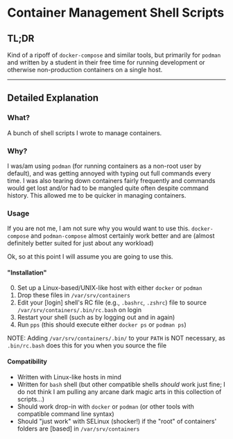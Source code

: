# Container Management Shell Scripts

## TL;DR

Kind of a ripoff of `docker-compose` and similar tools, but primarily for
`podman` and written by a student in their free time for running development or
otherwise non-production containers on a single host.

---

## Detailed Explanation


### What?

A bunch of shell scripts I wrote to manage containers.


### Why?

I was/am using `podman` (for running containers as a non-root user by default),
and was getting annoyed with typing out full commands every time.
I was also tearing down containers fairly frequently and commands would get
lost and/or had to be mangled quite often despite command history.
This allowed me to be quicker in managing containers.


### Usage

If you are not me, I am not sure why you would want to use this.
`docker-compose` and `podman-compose` almost certainly work better and are
(almost definitely better suited for just about any workload)

Ok, so at this point I will assume you are going to use this.


#### "Installation"

0. Set up a Linux-based/UNIX-like host with either `docker` or `podman`
0. Drop these files in `/var/srv/containers`
0. Edit your [login] shell's RC file (e.g., `.bashrc`, `.zshrc`) file to source
   `/var/srv/containers/.bin/rc.bash` on login
0. Restart your shell (such as by logging out and in again)
0. Run `pps` (this should execute either `docker ps` or `podman ps`)

NOTE: Adding `/var/srv/containers/.bin/` to your `PATH` is NOT necessary, as
      `.bin/rc.bash` does this for you when you source the file

#### Compatibility

- Written with Linux-like hosts in mind
- Written for `bash` shell (but other compatible shells *should* work just
  fine; I do not think I am pulling any arcane dark magic arts in this
  collection of scripts...)
- Should work drop-in with `docker` or `podman` (or other tools with compatible
  command line syntax)
- Should "just work" with SELinux (shocker!) if the "root" of containers'
  folders are [based] in `/var/srv/containers`
